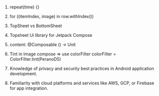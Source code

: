 1. repeat(time) {}
2. for ((itemIndex, image) in row.withIndex())
3. TopSheet vs BottomSheet
4. Topsheet Ui library for Jetpack Compose
5. content: @Composable () -> Unit
6. Tint in Image compose
=> use colorFilter
colorFilter = ColorFilter.tint(PeranoD5)

8. Knowledge of privacy and security best practices in Android application development.

9. Familiarity with cloud platforms and services like AWS, GCP, or Firebase for app integration.